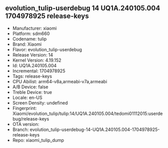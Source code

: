 ## evolution_tulip-userdebug 14 UQ1A.240105.004 1704978925 release-keys
- Manufacturer: xiaomi
- Platform: sdm660
- Codename: tulip
- Brand: Xiaomi
- Flavor: evolution_tulip-userdebug
- Release Version: 14
- Kernel Version: 4.19.152
- Id: UQ1A.240105.004
- Incremental: 1704978925
- Tags: release-keys
- CPU Abilist: arm64-v8a,armeabi-v7a,armeabi
- A/B Device: false
- Treble Device: true
- Locale: en-US
- Screen Density: undefined
- Fingerprint: Xiaomi/evolution_tulip/tulip:14/UQ1A.240105.004/tedomi01112015:userdebug/release-keys
- OTA version: 
- Branch: evolution_tulip-userdebug-14-UQ1A.240105.004-1704978925-release-keys
- Repo: xiaomi_tulip_dump
